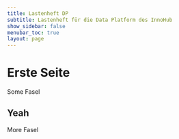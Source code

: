 ```yaml
---
title: Lastenheft DP
subtitle: Lastenheft für die Data Platform des InnoHub
show_sidebar: false
menubar_toc: true
layout: page
---
```


# Erste Seite

Some Fasel

## Yeah

More Fasel